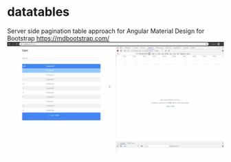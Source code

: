 # datatables
Server side pagination table approach for Angular Material Design for Bootstrap https://mdbootstrap.com/
![](server_side_pagination.gif)
